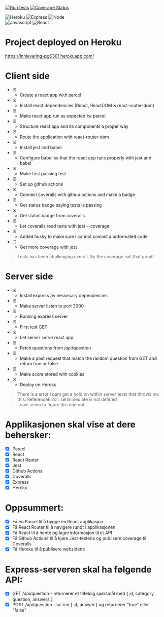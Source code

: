 
[![Run tests](https://github.com/kristiania-pg6301-2022/pg6301-innlevering-StianOek/actions/workflows/test.yml/badge.svg)](https://github.com/kristiania-pg6301-2022/pg6301-innlevering-StianOek/actions/workflows/test.yml)
[![Coverage Status](https://coveralls.io/repos/github/kristiania-pg6301-2022/pg6301-innlevering-StianOek/badge.svg?branch=main)](https://coveralls.io/github/kristiania-pg6301-2022/pg6301-innlevering-StianOek?branch=main)

![Heroku](https://img.shields.io/badge/Heroku-430098?style=for-the-badge&logo=heroku&logoColor=white)
![Express](https://img.shields.io/badge/Express.js-404D59?style=for-the-badge)
![Node](https://img.shields.io/badge/Node.js-43853D?style=for-the-badge&logo=node.js&logoColor=white)    
![Javascript](https://img.shields.io/badge/JavaScript-323330?style=for-the-badge&logo=javascript&logoColor=F7DF1E)
![React](https://img.shields.io/badge/React-20232A?style=for-the-badge&logo=react&logoColor=61DAFB)   


# Project deployed on Heroku
https://innlevering-pg6301.herokuapp.com/

# Client side

- [x] - Create a react app with parcel
- [x] - Install react dependencies (React, ReactDOM & react-router-dom)
- [x] - Make react app run as expected /w parcel
- [x] - Structure react app and its components a proper way
- [x] - Route the application with react-router-dom
- [x] - Install jest and babel
- [x] - Configure babel so that the react app runs properly with jest and babel
- [x] - Make first passing test
- [x] - Set up github actions
- [x] - Connect coveralls with github actions and make a badge
- [x] - Get status badge saying tests is passing
- [x] - Get status badge from coveralls
- [x] - Let coveralls read tests with jest --coverage
- [x] - Added husky to make sure i cannot commit a unformated code
- [ ] - Get more coverage with jest
> Tests has been challenging overall. So the coverage isnt that great! 
# Server side

- [x] - Install express /w nessecary dependencies
- [x] - Make server listen to port 3000
- [x] - Running express server
- [x] - First test GET
- [x] - Let server serve react app
- [x] - Fetch questions from /api/question
- [x] - Make a post request that match the random question from GET and return true or false
- [x] - Make score stored with cookies
- [x] - Deploy on Heroku

> There is a error i cant get a hold on within server tests that throws me this: ReferenceError: setImmediate is not defined <br />
> I cant seem to figure this one out. 


# Applikasjonen skal vise at dere behersker:

- [x] Parcel
- [x] React
- [x] React Router
- [x] Jest
- [x] Github Actions
- [x] Coveralls
- [x] Express
- [x] Heroku
# Oppsummert:

- [x] Få en Parcel til å bygge en React applikasjon
- [x] Få React Router til å navigere rundt i applikasjonen
- [x] Få React til å hente og lagre informasjon til et API
- [x] Få Github Actions til å kjøre Jest-testene og publisere coverage til Coveralls
- [x] Få Heroku til å publisere websidene
# Express-serveren skal ha følgende API:

- [x] GET /api/question - returnerer et tilfeldig spørsmål med { id, category, question, answers }
- [x]  POST /api/question - tar inn { id, answer } og returnerer "true" eller "false"
